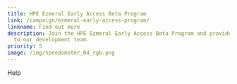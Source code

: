 ```yaml
---
title: HPE Ezmeral Early Access Beta Program
link: /campaign/ezmeral-early-access-program/
linkname: Find out more
description: Join the HPE Ezmeral Early Access Beta Program and provide feedback
  to our development team.
priority: 5
image: /img/speedomoter_04_rgb.png
---
```

Help